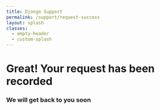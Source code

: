 ```yaml
---
title: Djongo Support
permalink: /support/request-success 
layout: splash
classes:
  - empty-header
  - custom-splash
---
```


# Great! Your request has been recorded

### We will get back to you soon
